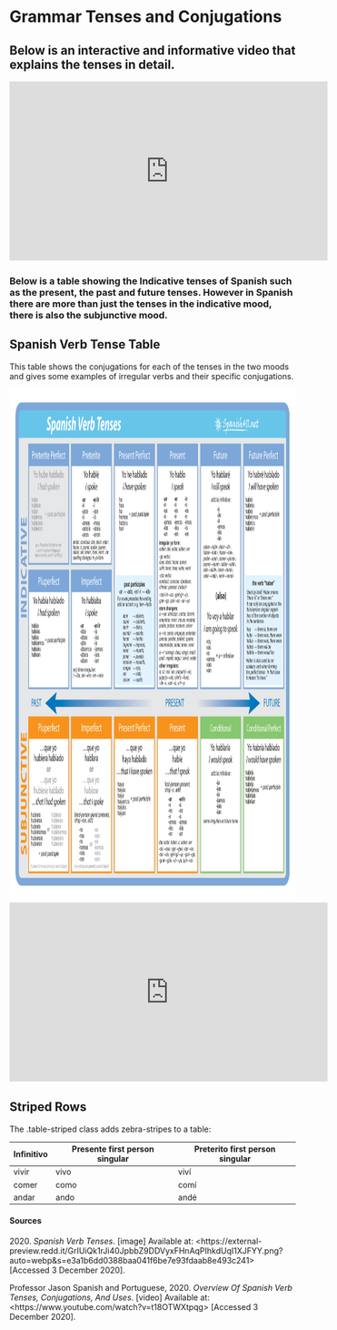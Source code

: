 <h1>Grammar Tenses and Conjugations</h1>
<h2>Below is an interactive and informative video that explains the tenses in detail.&nbsp;</h2>
<div class="container">
<iframe width="560" height="315" src="https://www.youtube.com/embed/t18OTWXtpqg" frameborder="0" allow="accelerometer; autoplay; clipboard-write; encrypted-media; gyroscope; picture-in-picture" allowfullscreen></iframe>
  </div>

<h3>Below is a table showing the Indicative tenses of Spanish such as the present, the past and future tenses. However in Spanish there are more than just the tenses in the indicative mood, there is also the subjunctive mood. </h3>

<div class="container">
  <h2>Spanish Verb Tense Table</h2>
  <p>This table shows the conjugations for each of the tenses in the two moods and gives some examples of irregular verbs and their specific conjugations.</p>
  <img class="img-responsive" src="grammar .png" alt="Grammar " width="900" height="900"> 
</div>


<iframe width="560" height="315" src="https://www.youtube.com/embed/--BHuKeveg4" frameborder="0" allow="accelerometer; autoplay; clipboard-write; encrypted-media; gyroscope; picture-in-picture" allowfullscreen></iframe>
		
	
	
<h2>Striped Rows</h2>
  <p>The .table-striped class adds zebra-stripes to a table:</p>            
  <table class="table table-striped">
    <thead>
      <tr>
        <th>Infinitivo</th>
        <th>Presente first person singular</th>
        <th>Preterito first person singular</th>
      </tr>
    </thead>
    <tbody>
      <tr>
        <td>vivir</td>
        <td>vivo</td>
        <td>viví</td>
      </tr>
      <tr>
        <td>comer</td>
        <td>como</td>
        <td>comí</td>
      </tr>
      <tr>
        <td>andar</td>
        <td>ando</td>
        <td>andé</td>
      </tr>
    </tbody>
  </table>


<h4>Sources</h4>
<p>2020.&nbsp;<em>Spanish Verb Tenses</em>. [image] Available at: &lt;https://external-preview.redd.it/GrIUiQk1rJi40JpbbZ9DDVyxFHnAqPIhkdUqI1XJFYY.png?auto=webp&amp;s=e3a1b6dd0388baa041f6be7e93fdaab8e493c241&gt; [Accessed 3 December 2020].</p>
<p>Professor Jason Spanish and Portuguese, 2020.&nbsp;<em>Overview Of Spanish Verb Tenses, Conjugations, And Uses</em>. [video] Available at: &lt;https://www.youtube.com/watch?v=t18OTWXtpqg&gt; [Accessed 3 December 2020].</p>
